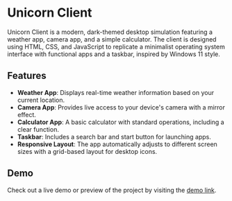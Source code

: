 # Unicorn Client

Unicorn Client is a modern, dark-themed desktop simulation featuring a weather app, camera app, and a simple calculator. The client is designed using HTML, CSS, and JavaScript to replicate a minimalist operating system interface with functional apps and a taskbar, inspired by Windows 11 style.

## Features

- **Weather App**: Displays real-time weather information based on your current location.
- **Camera App**: Provides live access to your device's camera with a mirror effect.
- **Calculator App**: A basic calculator with standard operations, including a clear function.
- **Taskbar**: Includes a search bar and start button for launching apps.
- **Responsive Layout**: The app automatically adjusts to different screen sizes with a grid-based layout for desktop icons.

## Demo

Check out a live demo or preview of the project by visiting the [demo link](https://unicornclient.github.io).
